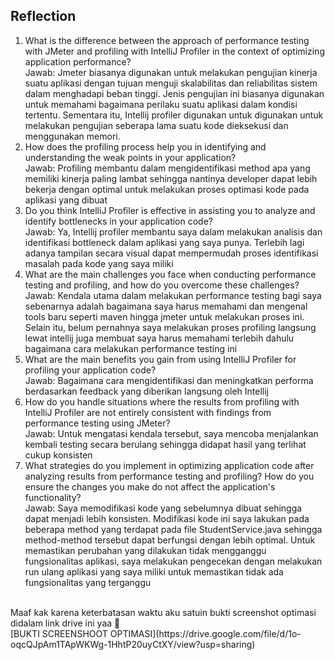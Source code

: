 ## Reflection
1. What is the difference between the approach of performance testing with JMeter and profiling with IntelliJ Profiler in the context of optimizing application performance? <br>
Jawab: Jmeter biasanya digunakan untuk melakukan pengujian kinerja suatu aplikasi dengan tujuan menguji skalabilitas dan reliabilitas sistem dalam menghadapi beban tinggi. Jenis pengujian ini biasanya digunakan untuk memahami bagaimana perilaku suatu aplikasi dalam kondisi tertentu.
Sementara itu, Intellij profiler digunakan untuk digunakan untuk melakukan pengujian seberapa lama suatu kode dieksekusi dan menggunakan memori.
2. How does the profiling process help you in identifying and understanding the weak points in your application? <br>
Jawab: Profiling membantu dalam mengidentifikasi method apa yang memiliki kinerja paling lambat sehingga nantinya developer dapat lebih bekerja dengan optimal untuk melakukan proses optimasi kode pada aplikasi yang dibuat
3. Do you think IntelliJ Profiler is effective in assisting you to analyze and identify bottlenecks in your application code? <br>
Jawab: Ya, Intellij profiler membantu saya dalam melakukan analisis dan identifikasi bottleneck dalam aplikasi yang saya punya. Terlebih lagi adanya tampilan secara visual dapat mempermudah proses identifikasi masalah pada kode yang saya miliki
4. What are the main challenges you face when conducting performance testing and profiling, and how do you overcome these challenges? <br>
Jawab: Kendala utama dalam melakukan performance testing bagi saya sebenarnya adalah bagaimana saya harus memahami dan mengenal tools baru seperti maven hingga jmeter untuk melakukan proses ini. Selain itu, belum pernahnya saya melakukan proses profiling langsung lewat intellij juga membuat saya harus memahami terlebih dahulu bagaimana cara melakukan performance testing ini
5. What are the main benefits you gain from using IntelliJ Profiler for profiling your application code? <br>
Jawab: Bagaimana cara mengidentifikasi dan meningkatkan performa berdasarkan feedback yang diberikan langsung oleh Intellij
6. How do you handle situations where the results from profiling with IntelliJ Profiler are not entirely consistent with findings from performance testing using JMeter? <br>
Jawab: Untuk mengatasi kendala tersebut, saya mencoba menjalankan kembali testing secara berulang sehingga didapat hasil yang terlihat cukup konsisten
7. What strategies do you implement in optimizing application code after analyzing results from performance testing and profiling? How do you ensure the changes you make do not affect the application's functionality? <br>
Jawab: Saya memodifikasi kode yang sebelumnya dibuat sehingga dapat menjadi lebih konsisten.  Modifikasi kode ini saya lakukan pada beberapa method yang terdapat pada file StudentService.java sehingga method-method tersebut dapat berfungsi dengan lebih optimal.
Untuk memastikan perubahan yang dilakukan tidak mengganggu fungsionalitas aplikasi, saya melakukan pengecekan dengan melakukan run ulang aplikasi yang saya miliki untuk memastikan tidak ada fungsionalitas yang terganggu
<br>
Maaf kak karena keterbatasan waktu aku satuin bukti screenshot optimasi didalam link drive ini yaa 🙏 <br>
[BUKTI SCREENSHOOT OPTIMASI](https://drive.google.com/file/d/1o-oqcQJpAm1TApWKWg-1HhtP20uyCtXY/view?usp=sharing)

